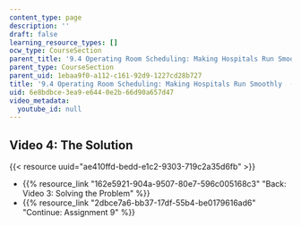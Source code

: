 ```yaml
---
content_type: page
description: ''
draft: false
learning_resource_types: []
ocw_type: CourseSection
parent_title: '9.4 Operating Room Scheduling: Making Hospitals Run Smoothly  (Recitation)'
parent_type: CourseSection
parent_uid: 1ebaa9f0-a112-c161-92d9-1227cd28b727
title: '9.4 Operating Room Scheduling: Making Hospitals Run Smoothly  (Recitation)'
uid: 6e8bdbce-3ea9-e644-0e2b-66d90a657d47
video_metadata:
  youtube_id: null
---
```

## Video 4: The Solution

{{< resource uuid="ae410ffd-bedd-e1c2-9303-719c2a35d6fb" >}}

- {{% resource_link "162e5921-904a-9507-80e7-596c005168c3" "Back: Video 3: Solving the Problem" %}}
- {{% resource_link "2dbce7a6-bb37-17df-55b4-be0179616ad6" "Continue: Assignment 9" %}}